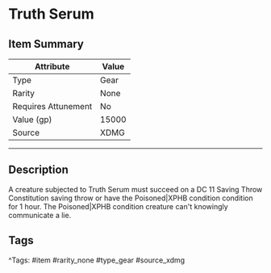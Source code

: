 # Truth Serum

## Item Summary

| Attribute            | Value                        |
|----------------------|------------------------------|
| Type                 | Gear |
| Rarity               | None             |
| Requires Attunement  | No                |
| Value (gp)           | 15000    |
| Source               | XDMG |

---

## Description

A creature subjected to Truth Serum must succeed on a DC 11 Saving Throw Constitution saving throw or have the Poisoned|XPHB condition condition for 1 hour. The Poisoned|XPHB condition creature can't knowingly communicate a lie.

## Tags

^Tags: #item #rarity_none #type_gear #source_xdmg